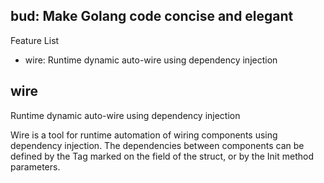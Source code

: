 bud: Make Golang code concise and elegant
---

Feature List

- wire: Runtime dynamic auto-wire using dependency injection

wire
---
Runtime dynamic auto-wire using dependency injection

Wire is a tool for runtime automation of wiring components using dependency injection.
The dependencies between components can be defined by the Tag marked on the field of the struct, or by the Init method
parameters.
